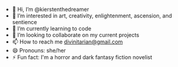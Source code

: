 - 👋 Hi, I’m @kierstenthedreamer
- 👀 I’m interested in art, creativity, enlightenment, ascension, and sentience
- 🌱 I’m currently learning to code
- 💞️ I’m looking to collaborate on my current projects
- 📫 How to reach me divinitarian@gmail.com
- 😄 Pronouns: she/her
- ⚡ Fun fact: I'm a horror and dark fantasy fiction novelist

<!---
kierstenthedreamer/kierstenthedreamer is a ✨ special ✨ repository because its `README.md` (this file) appears on your GitHub profile.
You can click the Preview link to take a look at your changes.
--->
